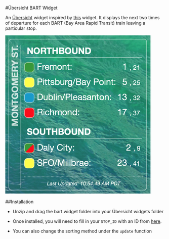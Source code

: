 #Übersicht BART Widget

An [Übersicht](http://tracesof.net/uebersicht) widget inspired by [this](https://github.com/joshuaswilcox/mbta-widget) widget. It displays the next two times of departure for each BART (Bay Area Rapid Transit) train leaving a particular stop.

![Übersicht BART Widget](screenshot_readme.png)

##Installation

* Unzip and drag the bart.widget folder into your Übersicht widgets folder

* Once installed, you will need to fill in your `STOP_ID` with an ID from [here](http://api.bart.gov/docs/overview/abbrev.aspx).

* You can also change the sorting method under the `update` function

